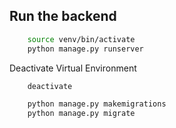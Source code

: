 ## Run the backend

```bash
    source venv/bin/activate
    python manage.py runserver
```

Deactivate Virtual Environment

```bash
    deactivate
```

```bash
    python manage.py makemigrations
    python manage.py migrate
```